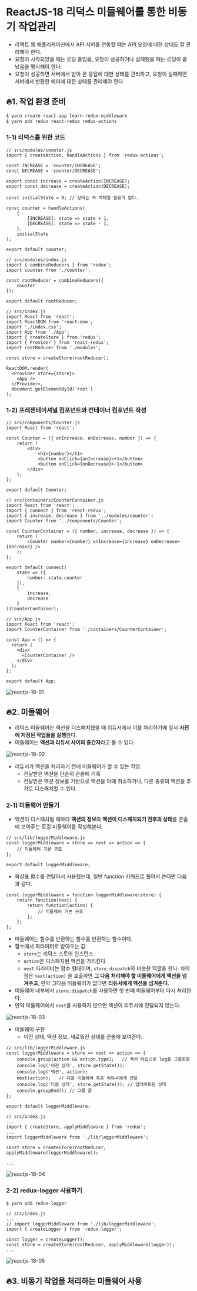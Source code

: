 # ReactJS-18 리덕스 미들웨어를 통한 비동기 작업관리

- 리액트 웹 애플리케이션에서 API 서버를 연동할 때는 API 요청에 대한 상태도 잘 관리해야 한다.
- 요청이 시작되었을 때는 로딩 중임을, 요청이 성공하거나 실패했을 때는 로딩이 끝났음을 명시해야 한다.
- 요청이 성공하면 서버에서 받아 온 응답에 대한 상태를 관리하고, 요청이 실패하면 서버에서 반환한 에러에 대한 상태를 관리해야 한다.



## 🔥1. 작업 환경 준비

```bash
$ yarn create react-app learn-redux-middleware
$ yarn add redux react-redux redux-actions
```

### 1-1) 리덕스를 위한 코드

```react
// src/modules/counter.js
import { createAction, handleActions } from 'redux-actions';

const INCREASE = 'counter/INCREASE';
const DECREASE = 'counter/DECREASE';

export const increase = createAction(INCREASE);
export const decrease = createAction(DECREASE);

const initialState = 0; // 상태는 꼭 객체일 필요가 없다.

const counter = handleActions(
    {
        [INCREASE]: state => state + 1,
        [DECREASE]: state => state - 1,
    },
    initialState
);

export default counter;
```

```react
// src/modules/index.js
import { combineReducers } from 'redux';
import counter from './counter';

const rootReducer = combineReducers({
    counter
});

export default rootReducer;
```

```react
// src/index.js
import React from 'react';
import ReactDOM from 'react-dom';
import './index.css';
import App from './App';
import { createStore } from 'redux';
import { Provider } from 'react-redux';
import rootReducer from './modules';

const store = createStore(rootReducer);

ReactDOM.render(
  <Provider store={store}>
    <App />
  </Provider>,
  document.getElementById('root')
);
```



### 1-2) 프레젠테이셔널 컴포넌트와 컨테이너 컴포넌트 작성

```react
// src/components/Counter.js
import React from 'react';

const Counter = ({ onIncrease, onDecrease, number }) => {
    return (
        <div>
            <h1>{number}</h1>
            <button onClick={onIncrease}>+1</button>
            <button onClick={onDecrease}>-1</button>
        </div>
    );
};

export default Counter;
```

```react
// src/containers/CounterContainer.js
import React from 'react';
import { connect } from 'react-redux';
import { increase, decrease } from '../modules/counter';
import Counter from '../components/Counter';

const CounterContainer = ({ number, increase, decrease }) => {
    return (
        <Counter number={number} onIncrease={increase} onDecrease={decrease} />
    );
};

export default connect(
    state => ({
        number: state.counter
    }),
    {
        increase,
        decrease
    }
)(CounterContainer);
```

```react
// src/App.js
import React from 'react';
import CounterContainer from './containers/CounterContainer';

const App = () => {
  return (
    <div>
      <CounterContainer />
    </div>
  );
};

export default App;
```

![reactjs-18-01](md-images/reactjs-18-01.JPG)





## 🔥2. 미들웨어

- 리덕스 미들웨어는 액션을 디스패치했을 때 리듀서에서 이를 처리하기에 앞서 **사전에 지정된 작업들을 실행**한다.
- 미들웨어는 **액션과 리듀서 사이의 중간자**라고 볼 수 있다.

![reactjs-18-02](md-images/reactjs-18-02.JPG)

- 리듀서가 액션을 처리하기 전에 미들웨어가 할 수 있는 작업
  - 전달받은 액션을 단순히 콘솔에 기록
  - 전달받은 액션 정보를 기반으로 액션을 아예 취소하거나, 다른 종류의 액션을 추가로 디스패치할 수 있다.



### 2-1) 미들웨어 만들기

- 액션이 디스패치될 때마다 **액션의 정보**와 **액션이 디스패치되기 전후의 상태**를 콘솔에 보여주는 로깅 미들웨어를 작성해본다.

```react
// src/lib/loggerMiddleware.js
const loggerMiddleware = store => next => action => {
    // 미들웨어 기본 구조
};

export default loggerMiddleware;
```

- 화살표 함수를 연달아서 사용했는데, 일반 function 키워드로 풀어서 쓴다면 다음과 같다.

```react
const loggerMiddleware = function loggerMiddleware(store) {
    return function(next) {
        return function(action) {
            // 미들웨어 기본 구조
        };
    };
};
```

- 미들웨어는 함수를 반환하는 함수를 반환하는 함수이다.
- 함수에서 파라미터로 받아오는 값
  - `store`는 리덕스 스토어 인스턴스
  - `action`은 디스패치된 액션을 가리킨다.
  - `next` 파라미터는 함수 형태이며, `store.dispatch`와 비슷한 역할을 한다. 차이점은 `next(action)` 을 호출하면 **그 다음 처리해야 할 미들웨어에게 액션을 넘겨주고**, 만약 그다음 미들웨어가 없다면 **리듀서에게 액션을 넘겨준다.**
- 미들웨어 내부에서 `store.dispatch`를 사용하면 첫 번째 미들웨어부터 다시 처리한다.
- 만약 미들웨어에서 `next`를 사용하지 않으면 액션이 리듀서에 전달되지 않는다.

![reactjs-18-03](md-images/reactjs-18-03.JPG)

- 미들웨어 구현
  - 이전 상태, 액션 정보, 새로워진 상태를 콘솔에 보여준다.

```react
// src/lib/loggerMiddleware.js
const loggerMiddleware = store => next => action => {
    console.group(action && action.type);   // 액션 타입으로 log를 그룹화함
    console.log('이전 상태', store.getState());
    console.log('액션', action);
    next(action);   // 다음 미들웨어 혹은 리듀서에게 전달
    console.log('다음 상태', store.getState()); // 업데이트된 상태
    console.groupEnd(); // 그룹 끝
};

export default loggerMiddleware;
```

```react
// src/index.js
...
import { createStore, applyMiddleware } from 'redux';
...
import loggerMiddleware from './lib/loggerMiddleware';

const store = createStore(rootReducer, applyMiddleware(loggerMiddleware));

...
```

![reactjs-18-04](md-images/reactjs-18-04.JPG)



### 2-2) redux-logger 사용하기

```bash
$ yarn add redux-logger
```

```react
// src/index.js
...
// import loggerMiddleware from './lib/loggerMiddleware';
import { createLogger } from 'redux-logger';

const logger = createLogger();
const store = createStore(rootReducer, applyMiddleware(logger));
...
```

![reactjs-18-05](md-images/reactjs-18-05.JPG)



## 🔥3. 비동기 작업을 처리하는 미들웨어 사용

